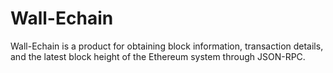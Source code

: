 # Wall-Echain
Wall-Echain is a product for obtaining block information, transaction details, and the latest block height of the Ethereum system through JSON-RPC.
